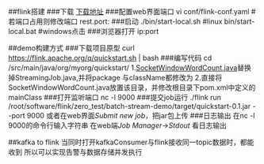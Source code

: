 ##flink搭建
###下载
    [下载地址](https://flink.apache.org/downloads.html)
###配置web界面端口
     vi conf/flink-conf.yaml #若端口占用则修改端口
     rest.port: 
###启动
    ./bin/start-local.sh    #linux
    bin/start-local.bat     #windows点击
###浏览器打开
    ip:port

##demo构建方式
###下载项目原型
    curl https://flink.apache.org/q/quickstart.sh | bash
###编写代码
    cd /src/main/java/org/myorg/quickstart/
    1.[SocketWindowWordCount.java](https://github.com/apache/flink/blob/master/flink-examples/flink-examples-streaming/src/main/java/org/apache/flink/streaming/examples/socket/SocketWindowWordCount.java)替换掉StreamingJob.java,并将package 与className都修改为
    2.直接将SocketWindowWordCount.java放置该目录，并修改根目录下pom.xml中定义的mainClass
###打开监听端口
    nc -l 9000
###提交job运行
    ./flink run /root/software/flink/zero_test/batch-stream-demo/target/quickstart-0.1.jar --port 9000
    或者在web界面*Submit new job*，把jar包上传
###日志输出
    在nc -l 9000的命令行输入字符串
    在web端*Job Manager*->*Stdout* 看日志输出


##kafka to flink
    当同时打开kafkaConsumer与flink接收同一topic数据时，都能收到
    所以可以实现告警与数据存储并发执行
